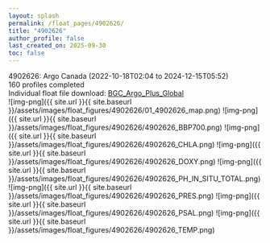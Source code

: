 ```yaml
---
layout: splash
permalink: /float_pages/4902626/
title: "4902626"
author_profile: false
last_created_on: 2025-09-30
toc: false
---
```

 
4902626: Argo Canada (2022-10-18T02:04 to 2024-12-15T05:52)\
160 profiles completed\
Individual float file download: [BGC_Argo_Plus_Global](https://ftp.soest.hawaii.edu/bgc_argo_plus/Individual_Floats/outliers_removed/4902626_Sprof_processed.nc)\
![img-png]({{ site.url }}{{ site.baseurl }}/assets/images/float_figures/4902626/01_4902626_map.png)
![img-png]({{ site.url }}{{ site.baseurl }}/assets/images/float_figures/4902626/4902626_BBP700.png)
![img-png]({{ site.url }}{{ site.baseurl }}/assets/images/float_figures/4902626/4902626_CHLA.png)
![img-png]({{ site.url }}{{ site.baseurl }}/assets/images/float_figures/4902626/4902626_DOXY.png)
![img-png]({{ site.url }}{{ site.baseurl }}/assets/images/float_figures/4902626/4902626_PH_IN_SITU_TOTAL.png)
![img-png]({{ site.url }}{{ site.baseurl }}/assets/images/float_figures/4902626/4902626_PRES.png)
![img-png]({{ site.url }}{{ site.baseurl }}/assets/images/float_figures/4902626/4902626_PSAL.png)
![img-png]({{ site.url }}{{ site.baseurl }}/assets/images/float_figures/4902626/4902626_TEMP.png)
